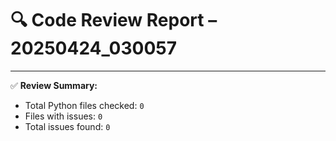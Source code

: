 # 🔍 Code Review Report – 20250424_030057

---

✅ **Review Summary:**
- Total Python files checked: `0`
- Files with issues: `0`
- Total issues found: `0`
